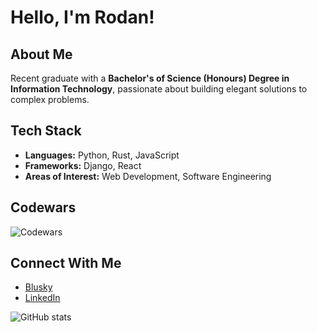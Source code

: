 
# Hello, I'm Rodan!

## About Me
Recent graduate with a **Bachelor's of Science (Honours) Degree in Information Technology**, passionate about building elegant solutions to complex problems.

## Tech Stack
- **Languages:** Python, Rust, JavaScript
- **Frameworks:** Django, React
- **Areas of Interest:** Web Development, Software Engineering

## Codewars
![Codewars](https://www.codewars.com/users/r0d4n/badges/large)

##  Connect With Me

- [Blusky](https://bsky.app/profile/r0d4n.bsky.social)
- [LinkedIn](https://www.linkedin.com/in/ryan-mazambani)

![GitHub stats](https://github-readme-stats.vercel.app/api?username=r0d4n-dev&show_icons=true&theme=radical)
